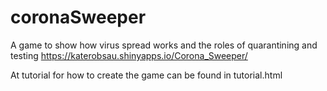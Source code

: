 # coronaSweeper
A game to show how virus spread works and the roles of quarantining and testing
https://katerobsau.shinyapps.io/Corona_Sweeper/

At tutorial for how to create the game can be found in tutorial.html
